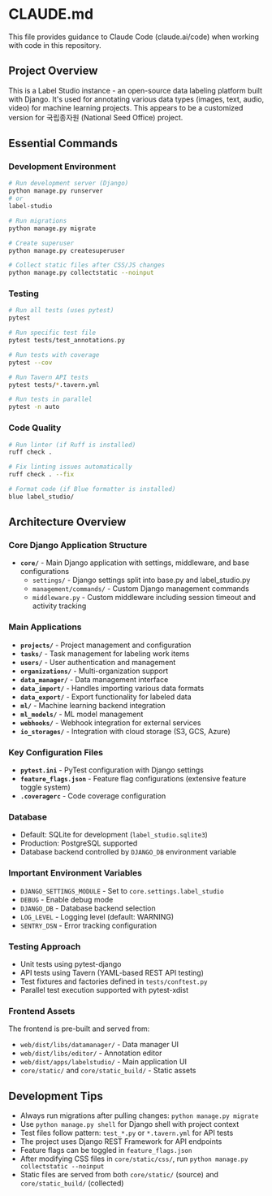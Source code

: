 # CLAUDE.md

This file provides guidance to Claude Code (claude.ai/code) when working with code in this repository.

## Project Overview
This is a Label Studio instance - an open-source data labeling platform built with Django. It's used for annotating various data types (images, text, audio, video) for machine learning projects. This appears to be a customized version for 국립종자원 (National Seed Office) project.

## Essential Commands

### Development Environment
```bash
# Run development server (Django)
python manage.py runserver
# or
label-studio

# Run migrations
python manage.py migrate

# Create superuser
python manage.py createsuperuser

# Collect static files after CSS/JS changes
python manage.py collectstatic --noinput
```

### Testing
```bash
# Run all tests (uses pytest)
pytest

# Run specific test file
pytest tests/test_annotations.py

# Run tests with coverage
pytest --cov

# Run Tavern API tests
pytest tests/*.tavern.yml

# Run tests in parallel
pytest -n auto
```

### Code Quality
```bash
# Run linter (if Ruff is installed)
ruff check .

# Fix linting issues automatically
ruff check . --fix

# Format code (if Blue formatter is installed)
blue label_studio/
```

## Architecture Overview

### Core Django Application Structure
- **`core/`** - Main Django application with settings, middleware, and base configurations
  - `settings/` - Django settings split into base.py and label_studio.py
  - `management/commands/` - Custom Django management commands
  - `middleware.py` - Custom middleware including session timeout and activity tracking

### Main Applications
- **`projects/`** - Project management and configuration
- **`tasks/`** - Task management for labeling work items
- **`users/`** - User authentication and management
- **`organizations/`** - Multi-organization support
- **`data_manager/`** - Data management interface
- **`data_import/`** - Handles importing various data formats
- **`data_export/`** - Export functionality for labeled data
- **`ml/`** - Machine learning backend integration
- **`ml_models/`** - ML model management
- **`webhooks/`** - Webhook integration for external services
- **`io_storages/`** - Integration with cloud storage (S3, GCS, Azure)

### Key Configuration Files
- **`pytest.ini`** - PyTest configuration with Django settings
- **`feature_flags.json`** - Feature flag configurations (extensive feature toggle system)
- **`.coveragerc`** - Code coverage configuration

### Database
- Default: SQLite for development (`label_studio.sqlite3`)
- Production: PostgreSQL supported
- Database backend controlled by `DJANGO_DB` environment variable

### Important Environment Variables
- `DJANGO_SETTINGS_MODULE` - Set to `core.settings.label_studio`
- `DEBUG` - Enable debug mode
- `DJANGO_DB` - Database backend selection
- `LOG_LEVEL` - Logging level (default: WARNING)
- `SENTRY_DSN` - Error tracking configuration

### Testing Approach
- Unit tests using pytest-django
- API tests using Tavern (YAML-based REST API testing)
- Test fixtures and factories defined in `tests/conftest.py`
- Parallel test execution supported with pytest-xdist

### Frontend Assets
The frontend is pre-built and served from:
- `web/dist/libs/datamanager/` - Data manager UI
- `web/dist/libs/editor/` - Annotation editor
- `web/dist/apps/labelstudio/` - Main application UI
- `core/static/` and `core/static_build/` - Static assets

## Development Tips
- Always run migrations after pulling changes: `python manage.py migrate`
- Use `python manage.py shell` for Django shell with project context
- Test files follow pattern: `test_*.py` or `*.tavern.yml` for API tests
- The project uses Django REST Framework for API endpoints
- Feature flags can be toggled in `feature_flags.json`
- After modifying CSS files in `core/static/css/`, run `python manage.py collectstatic --noinput`
- Static files are served from both `core/static/` (source) and `core/static_build/` (collected)